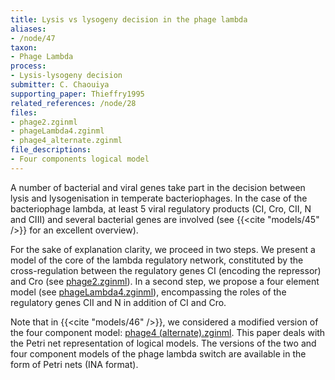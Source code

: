 ```yaml
---
title: Lysis vs lysogeny decision in the phage lambda
aliases:
- /node/47
taxon: 
- Phage Lambda
process: 
- Lysis-lysogeny decision
submitter: C. Chaouiya
supporting_paper: Thieffry1995
related_references: /node/28
files: 
- phage2.zginml
- phageLambda4.zginml
- phage4_alternate.zginml
file_descriptions: 
- Four components logical model
---
```



A number of bacterial and viral genes take part in the decision between lysis
and lysogenisation in temperate bacteriophages. In the case of the
bacteriophage lambda, at least 5 viral regulatory products (CI, Cro, CII, N
and CIII) and several bacterial genes are involved (see {{<cite "models/45" />}}
for an excellent overview).


For the sake of explanation clarity, we proceed in two steps. We present a model
of the core of the lambda regulatory network, constituted by the cross-regulation
between the regulatory genes CI (encoding the repressor) and Cro
(see [phage2.zginml](phage2.zginml)).
In a second step, we propose a four element model 
(see [phageLambda4.zginml](phageLambda4.zginml)), encompassing
the roles of the regulatory genes CII and N in addition of CI and Cro.


Note that in {{<cite "models/46" />}}, we considered a modified version of the four component
model: [phage4 (alternate).zginml](phage4_alternate.zginml).
This paper deals with the Petri net representation of logical models. The versions
of the two and four component models of the phage lambda switch are available in the
form of Petri nets (INA format).


